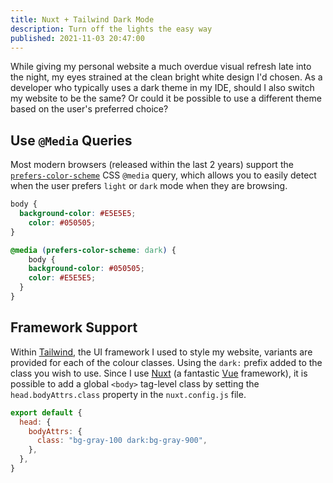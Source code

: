 ```yaml
---
title: Nuxt + Tailwind Dark Mode
description: Turn off the lights the easy way
published: 2021-11-03 20:47:00
---
```


While giving my personal website a much overdue visual refresh late into the night, my eyes strained at the clean bright white design I'd chosen. As a developer who typically uses a dark theme in my IDE, should I also switch my website to be the same? Or could it be possible to use a different theme based on the user's preferred choice?

## Use `@Media` Queries

Most modern browsers (released within the last 2 years) support the [`prefers-color-scheme`][media-query] CSS `@media` query, which allows you to easily detect when the user prefers `light` or `dark` mode when they are browsing.

```css
body {
  background-color: #E5E5E5;
	color: #050505;
}

@media (prefers-color-scheme: dark) {
	body {
  	background-color: #050505;
    color: #E5E5E5;
  }
}
```

## Framework Support

Within [Tailwind][tailwind], the UI framework I used to style my website, variants are provided for each of the colour classes. Using the `dark:` prefix added to the class you wish to use. Since I use [Nuxt][nuxt] (a fantastic [Vue][vue] framework), it is possible to add a global `<body>` tag-level class by setting the  `head.bodyAttrs.class` property in the `nuxt.config.js` file.

```js
export default {
  head: {
    bodyAttrs: {
      class: "bg-gray-100 dark:bg-gray-900",
    },
  },
}
```

[media-query]: https://developer.mozilla.org/en-US/docs/Web/CSS/@media/prefers-color-scheme
[tailwind]: https://tailwindcss.com
[nuxt]: https://nuxtjs.org
[vue]: https://vuejs.org